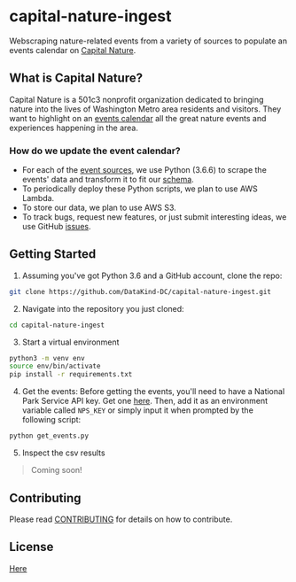 # capital-nature-ingest
Webscraping nature-related events from a variety of sources to populate an events calendar on [Capital Nature](http://capitalnature.org/).

## What is Capital Nature?
Capital Nature is a 501c3 nonprofit organization dedicated to bringing nature into the lives of Washington Metro area residents and visitors. They want to highlight on an [events calendar](http://capitalnature.org/events/month/) all the great nature events and experiences happening in the area.

### How do we update the event calendar?
 - For each of the [event sources](https://github.com/DataKind-DC/capital-nature-ingest/blob/master/event_sources.md), we use Python (3.6.6) to scrape the events' data and transform it to fit our [schema](https://github.com/DataKind-DC/capital-nature-ingest/blob/master/event_schema.md).
 - To periodically deploy these Python scripts, we plan to use AWS Lambda.
 - To store our data, we plan to use AWS S3.
 - To track bugs, request new features, or just submit interesting ideas, we use GitHub [issues](https://github.com/DataKind-DC/capital-nature-ingest/issues).

## Getting Started
1. Assuming you've got Python 3.6 and a GitHub account, clone the repo:
```bash
git clone https://github.com/DataKind-DC/capital-nature-ingest.git
```

2. Navigate into the repository you just cloned:
```bash
cd capital-nature-ingest
```

3. Start a virtual environment
```bash
python3 -m venv env
source env/bin/activate
pip install -r requirements.txt
```

4. Get the events:
Before getting the events, you'll need to have a National Park Service API key. Get one [here](https://www.nps.gov/subjects/developer/index.htm). Then, add it as an environment variable called `NPS_KEY` or simply input it when prompted by the following script:

```bash
python get_events.py
```

5. Inspect the csv results
>Coming soon!

## Contributing
Please read [CONTRIBUTING](https://github.com/DataKind-DC/capital-nature-ingest/blob/master/.github/CONTRIBUTING.md) for details on how to contribute.

## License
[Here](https://github.com/DataKind-DC/capital-nature-ingest/blob/master/.github/LICENSE)
